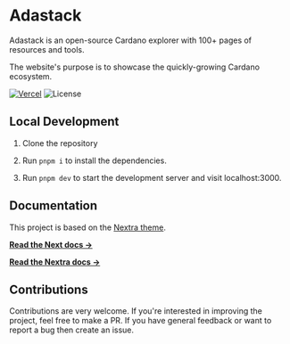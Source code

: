 # Adastack

Adastack is an open-source Cardano explorer with 100+ pages of resources and tools.

The website's purpose is to showcase the quickly-growing Cardano ecosystem.

[![Vercel](https://therealsujitk-vercel-badge.vercel.app/?app=adastackio1436576985)](https://adastackio-git-main-adastack-projects.vercel.app/) ![License](https://img.shields.io/badge/license-MIT-blue)

## Local Development

1. Clone the repository

2. Run `pnpm i` to install the dependencies.

3. Run `pnpm dev` to start the development server and visit localhost:3000.

## Documentation

This project is based on the [Nextra theme](https://nextra.site).

[**Read the Next docs →**](https://nextjs.org/docs)

[**Read the Nextra docs →**](https://nextra.site/docs)

## Contributions

Contributions are very welcome. If you're interested in improving the project, feel free to make a PR. If you have general feedback or want to report a bug then create an issue. 




